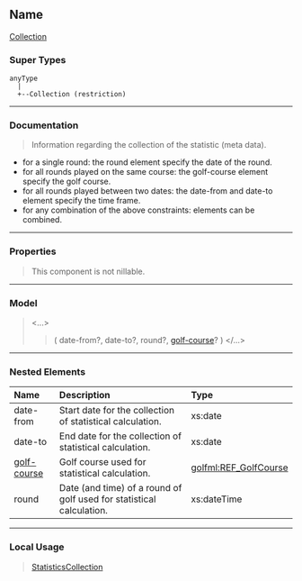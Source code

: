 ## Name ##

[Collection](CCollection.md)
### Super Types ###
```
anyType
  |
  +--Collection (restriction)
```


---


### Documentation ###


> Information regarding the collection of the statistic (meta data).
  * for a single round: the round element specify the date of the round.
  * for all rounds played on the same course: the golf-course element specify the golf course.
  * for all rounds played between two dates: the date-from and date-to element specify the time frame.
  * for any combination of the above constraints: elements can be combined.


---



### Properties ###

> This component is not nillable.

---


### Model ###

> <...>
> > ( date-from?, date-to?, round?, [golf-course](CREF_GolfCourse.md)?   )
> > </...>

---


### Nested Elements ###

| **Name** | **Description** | **Type** |
|:---------|:----------------|:---------|
| date-from |  					Start date for the collection of statistical calculation.				 | xs:date |
| date-to |  					End date for the collection of statistical calculation.				 | xs:date |
| [golf-course](CREF_GolfCourse.md) |  					Golf course used for statistical calculation.				 | [golfml:REF\_GolfCourse](CREF_GolfCourse.md) |
| round |  					Date (and time) of a round of golf used for statistical calculation.				 | xs:dateTime |


---


### Local Usage ###

> [StatisticsCollection](CStatisticsCollection.md)